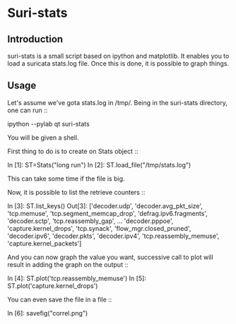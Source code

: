 Suri-stats
==========

Introduction
------------

suri-stats is a small script based on ipython and matplotlib. It enables you to
load a suricata stats.log file. Once this is done, it is possible to graph things.

Usage
-----

Let's assume we've gota stats.log in /tmp/. Being in the suri-stats directory, one
can run ::

  ipython --pylab qt suri-stats

You will be given a shell.

First thing to do is to create on Stats object ::

  In [1]: ST=Stats("long run")
  In [2]: ST.load_file("/tmp/stats.log")


This can take some time if the file is big.

Now, it is possible to list the retrieve counters ::

  In [3]: ST.list_keys()
  Out[3]: 
  ['decoder.udp',
   'decoder.avg_pkt_size',
   'tcp.memuse',
   'tcp.segment_memcap_drop',
   'defrag.ipv6.fragments',
   'decoder.sctp',
   'tcp.reassembly_gap',
   ...
   'decoder.pppoe',
   'capture.kernel_drops',
   'tcp.synack',
   'flow_mgr.closed_pruned',
   'decoder.ipv6',
   'decoder.pkts',
   'decoder.ipv4',
   'tcp.reassembly_memuse',
   'capture.kernel_packets']

And you can now graph the value you want, successive call to plot will result in adding the graph on the output ::

  In [4]: ST.plot('tcp.reassembly_memuse')
  In [5]: ST.plot('capture.kernel_drops')
  
You can even save the file in a file ::

  In [6]: savefig("correl.png")
